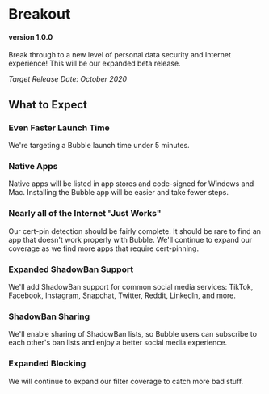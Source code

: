 # Breakout
#### version 1.0.0
Break through to a new level of personal data security and Internet experience! This will be our expanded beta release.

*Target Release Date: October 2020*

## What to Expect

### Even Faster Launch Time
We're targeting a Bubble launch time under 5 minutes.

### Native Apps
Native apps will be listed in app stores and code-signed for Windows and Mac. Installing the Bubble app will be easier and take fewer steps.

### Nearly all of the Internet "Just Works"
Our cert-pin detection should be fairly complete. It should be rare to find an app that doesn't work properly with Bubble. We'll continue to expand our coverage as we find more apps that require cert-pinning.

### Expanded ShadowBan Support
We'll add ShadowBan support for common social media services: TikTok, Facebook, Instagram, Snapchat, Twitter, Reddit, LinkedIn, and more.

### ShadowBan Sharing
We'll enable sharing of ShadowBan lists, so Bubble users can subscribe to each other's ban lists and enjoy a better social media experience.

### Expanded Blocking
We will continue to expand our filter coverage to catch more bad stuff.

